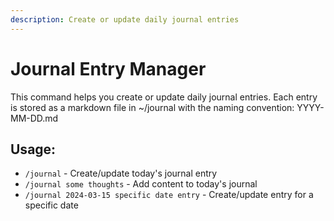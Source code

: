 ```yaml
---
description: Create or update daily journal entries
---
```


# Journal Entry Manager

This command helps you create or update daily journal entries. Each entry is stored as a markdown file in ~/journal with
the naming convention: YYYY-MM-DD.md

## Usage:

- `/journal` - Create/update today's journal entry
- `/journal some thoughts` - Add content to today's journal
- `/journal 2024-03-15 specific date entry` - Create/update entry for a specific date
